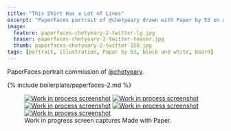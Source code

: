 ```yaml
---
title: "This Shirt Has a Lot of Lines"
excerpt: "PaperFaces portrait of @chetyeary drawn with Paper by 53 on an iPad."
image: 
  feature: paperfaces-chetyeary-2-twitter-lg.jpg
  teaser: paperfaces-chetyeary-2-twitter-teaser.jpg
  thumb: paperfaces-chetyeary-2-twitter-150.jpg
tags: [portrait, illustration, Paper by 53, black and white, beard]
---
```


PaperFaces portrait commission of [@chetyeary](http://twitter.com/chetyeary).

{% include boilerplate/paperfaces-2.md %}

<figure class="third">
  <a href="{{ site.url }}/assets/images/paperfaces-chetyeary-2-process-1-lg.jpg"><img src="{{ site.url }}/assets/images/paperfaces-chetyeary-2-process-1-600.jpg" alt="Work in process screenshot"></a>
  <a href="{{ site.url }}/assets/images/paperfaces-chetyeary-2-process-2-lg.jpg"><img src="{{ site.url }}/assets/images/paperfaces-chetyeary-2-process-2-600.jpg" alt="Work in process screenshot"></a>
  <a href="{{ site.url }}/assets/images/paperfaces-chetyeary-2-process-3-lg.jpg"><img src="{{ site.url }}/assets/images/paperfaces-chetyeary-2-process-3-600.jpg" alt="Work in process screenshot"></a>
  <a href="{{ site.url }}/assets/images/paperfaces-chetyeary-2-process-4-lg.jpg"><img src="{{ site.url }}/assets/images/paperfaces-chetyeary-2-process-4-600.jpg" alt="Work in process screenshot"></a>
  <a href="{{ site.url }}/assets/images/paperfaces-chetyeary-2-process-5-lg.jpg"><img src="{{ site.url }}/assets/images/paperfaces-chetyeary-2-process-5-600.jpg" alt="Work in process screenshot"></a>
  <figcaption>Work in progress screen captures Made with Paper.</figcaption>
</figure>